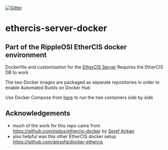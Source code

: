 [![Gitter](https://img.shields.io/gitter/room/nwjs/nw.js.svg?style=flat-square)](https://gitter.im/Ripple-Foundation/General)

# ethercis-server-docker
## Part of the RippleOSI EtherCIS docker environment

Dockerfile and customisation for the [EtherCIS Server](http://ethercis.org/)
Requires the EtherCIS DB to work

The two Docker images are packaged as separate repositories in order to enable Automated Builds on Docker Hub

Use Docker Compose from [here](https://github.com/RippleOSI/Ripple-Stack-Vagrant-Docker) to run the two containers side by side

## Acknowledgements
* much of the work for this repo came from https://github.com/inidus/ethercis-docker by [Seref Arikan](https://github.com/serefarikan)
* also helpful was this other EtherCIS docker setup https://github.com/alessfg/docker-ethercis
